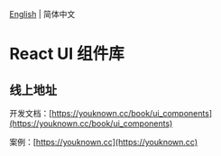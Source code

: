 [English](./README.md) | 简体中文

# React UI 组件库

## 线上地址

开发文档：[https://youknown.cc/book/ui_components](https://youknown.cc/book/ui_components)

案例：[https://youknown.cc](https://youknown.cc)